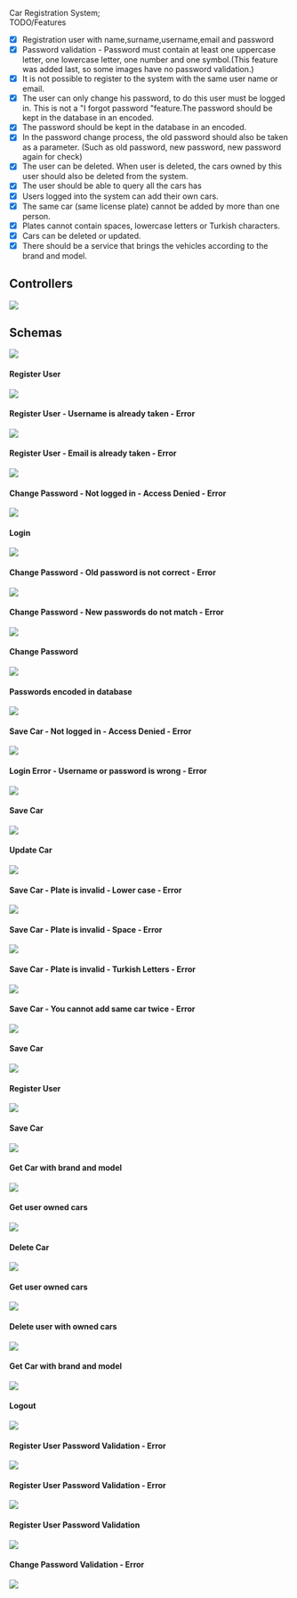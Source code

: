 Car Registration System;<br>
TODO/Features
- [X] Registration user with name,surname,username,email and password
- [X] Password validation - Password must contain at least one uppercase letter, one lowercase letter, one number and one symbol.(This feature was added last, so some images have no password validation.)
- [X] It is not possible to register to the system with the same user name or email.
- [X] The user can only change his password, to do this user must be logged in. This is not a "I forgot password "feature.The password should be kept in the database in an encoded.
- [X] The password should be kept in the database in an encoded.
- [X] In the password change process, the old password should also be taken as a parameter. (Such as old password, new password, new password again for check)
- [X] The user can be deleted. When user is deleted, the cars owned by this user should also be deleted from the system.
- [X] The user should be able to query all the cars has
- [X] Users logged into the system can add their own cars.
- [X] The same car (same license plate) cannot be added by more than one person.
- [X] Plates cannot contain spaces, lowercase letters or Turkish characters.
- [X] Cars can be deleted or updated.
- [X] There should be a service that brings the vehicles according to the brand and model.
## Controllers
<img src="https://github.com/198-MobileAction-Java-Spring-Bootcamp/odev-3-farukkavlak/blob/main/SwaggerUI/Controllers.png"></img>
## Schemas
<img src="https://github.com/198-MobileAction-Java-Spring-Bootcamp/odev-3-farukkavlak/blob/main/SwaggerUI/Schemas.png"></img>
#### Register User
<img src="https://github.com/198-MobileAction-Java-Spring-Bootcamp/odev-3-farukkavlak/blob/main/SwaggerUI/1-signUpSaved.png"></img>
#### Register User - Username is already taken - Error
<img src="https://github.com/198-MobileAction-Java-Spring-Bootcamp/odev-3-farukkavlak/blob/main/SwaggerUI/2-signUpError1.png"></img>
#### Register User - Email is already taken - Error
<img src="https://github.com/198-MobileAction-Java-Spring-Bootcamp/odev-3-farukkavlak/blob/main/SwaggerUI/3-signUpError2.png"></img>
#### Change Password - Not logged in - Access Denied - Error
<img src="https://github.com/198-MobileAction-Java-Spring-Bootcamp/odev-3-farukkavlak/blob/main/SwaggerUI/3-signUpError2.png"></img>
#### Login 
<img src="https://github.com/198-MobileAction-Java-Spring-Bootcamp/odev-3-farukkavlak/blob/main/SwaggerUI/5-login.png"></img>
#### Change Password - Old password is not correct - Error
<img src="https://github.com/198-MobileAction-Java-Spring-Bootcamp/odev-3-farukkavlak/blob/main/SwaggerUI/6-changePasswordErrOld.png"></img>
#### Change Password - New passwords do not match - Error
<img src="https://github.com/198-MobileAction-Java-Spring-Bootcamp/odev-3-farukkavlak/blob/main/SwaggerUI/7-changePasswordErrNewPassword.png"></img>
#### Change Password
<img src="https://github.com/198-MobileAction-Java-Spring-Bootcamp/odev-3-farukkavlak/blob/main/SwaggerUI/8-changePassword.png"></img>
#### Passwords encoded in database
<img src="https://github.com/198-MobileAction-Java-Spring-Bootcamp/odev-3-farukkavlak/blob/main/SwaggerUI/9-encoded.png"></img>
#### Save Car - Not logged in - Access Denied - Error
<img src="https://github.com/198-MobileAction-Java-Spring-Bootcamp/odev-3-farukkavlak/blob/main/SwaggerUI/10-saveCarErrDenied.png"></img>
#### Login Error - Username or password is wrong - Error
<img src="https://github.com/198-MobileAction-Java-Spring-Bootcamp/odev-3-farukkavlak/blob/main/SwaggerUI/11-loginErr.png"></img>
#### Save Car
<img src="https://github.com/198-MobileAction-Java-Spring-Bootcamp/odev-3-farukkavlak/blob/main/SwaggerUI/12-saveCar.png"></img>
#### Update Car
<img src="https://github.com/198-MobileAction-Java-Spring-Bootcamp/odev-3-farukkavlak/blob/main/SwaggerUI/13-update.png"></img>
#### Save Car - Plate is invalid - Lower case - Error
<img src="https://github.com/198-MobileAction-Java-Spring-Bootcamp/odev-3-farukkavlak/blob/main/SwaggerUI/14-plateIsNotValid.png"></img>
#### Save Car - Plate is invalid - Space - Error 
<img src="https://github.com/198-MobileAction-Java-Spring-Bootcamp/odev-3-farukkavlak/blob/main/SwaggerUI/15-plateIsNotValid2.png"></img>
#### Save Car - Plate is invalid - Turkish Letters - Error
<img src="https://github.com/198-MobileAction-Java-Spring-Bootcamp/odev-3-farukkavlak/blob/main/SwaggerUI/16-plateIsNotValid3.png"></img>
#### Save Car - You cannot add same car twice - Error
<img src="https://github.com/198-MobileAction-Java-Spring-Bootcamp/odev-3-farukkavlak/blob/main/SwaggerUI/17-saveCarErrTwice.png"></img>
#### Save Car
<img src="https://github.com/198-MobileAction-Java-Spring-Bootcamp/odev-3-farukkavlak/blob/main/SwaggerUI/18-saveCar2.png"></img>
#### Register User
<img src="https://github.com/198-MobileAction-Java-Spring-Bootcamp/odev-3-farukkavlak/blob/main/SwaggerUI/19-signUpSaved2.png"></img>
#### Save Car
<img src="https://github.com/198-MobileAction-Java-Spring-Bootcamp/odev-3-farukkavlak/blob/main/SwaggerUI/20-saveCar3.png"></img>
#### Get Car with brand and model
<img src="https://github.com/198-MobileAction-Java-Spring-Bootcamp/odev-3-farukkavlak/blob/main/SwaggerUI/21-getCarWith.png"></img>
#### Get user owned cars
<img src="https://github.com/198-MobileAction-Java-Spring-Bootcamp/odev-3-farukkavlak/blob/main/SwaggerUI/22-getCars.png"></img>
#### Delete Car
<img src="https://github.com/198-MobileAction-Java-Spring-Bootcamp/odev-3-farukkavlak/blob/main/SwaggerUI/23-carDeleted.png"></img>
#### Get user owned cars
<img src="https://github.com/198-MobileAction-Java-Spring-Bootcamp/odev-3-farukkavlak/blob/main/SwaggerUI/24-getCars2.png"></img>
#### Delete user with owned cars
<img src="https://github.com/198-MobileAction-Java-Spring-Bootcamp/odev-3-farukkavlak/blob/main/SwaggerUI/25-userDeleted.png"></img>
#### Get Car with brand and model
<img src="https://github.com/198-MobileAction-Java-Spring-Bootcamp/odev-3-farukkavlak/blob/main/SwaggerUI/26-getCarWith2.png"></img>
#### Logout
<img src="https://github.com/198-MobileAction-Java-Spring-Bootcamp/odev-3-farukkavlak/blob/main/SwaggerUI/27-logout.png"></img>
#### Register User Password Validation - Error
<img src="https://github.com/198-MobileAction-Java-Spring-Bootcamp/odev-3-farukkavlak/blob/main/SwaggerUI/28-signupPasswordStrength.png"></img>
#### Register User Password Validation - Error
<img src="https://github.com/198-MobileAction-Java-Spring-Bootcamp/odev-3-farukkavlak/blob/main/SwaggerUI/29-signupPasswordStrength2.png"></img>
#### Register User Password Validation
<img src="https://github.com/198-MobileAction-Java-Spring-Bootcamp/odev-3-farukkavlak/blob/main/SwaggerUI/30-signupPasswordStrength3.png"></img>
#### Change Password Validation - Error
<img src="https://github.com/198-MobileAction-Java-Spring-Bootcamp/odev-3-farukkavlak/blob/main/SwaggerUI/31-changePasswordStrength.png"></img>


